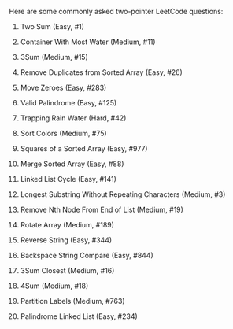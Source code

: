 Here are some commonly asked two-pointer LeetCode questions:

1.  Two Sum (Easy, #1)
    
2.  Container With Most Water (Medium, #11)
    
3.  3Sum (Medium, #15)
    
4.  Remove Duplicates from Sorted Array (Easy, #26)
    
5.  Move Zeroes (Easy, #283)
    
6.  Valid Palindrome (Easy, #125)
    
7.  Trapping Rain Water (Hard, #42)
    
8.  Sort Colors (Medium, #75)
    
9.  Squares of a Sorted Array (Easy, #977)
    
10.  Merge Sorted Array (Easy, #88)
    
11.  Linked List Cycle (Easy, #141)
    
12.  Longest Substring Without Repeating Characters (Medium, #3)
    
13.  Remove Nth Node From End of List (Medium, #19)
    
14.  Rotate Array (Medium, #189)
    
15.  Reverse String (Easy, #344)
    
16.  Backspace String Compare (Easy, #844)
    
17.  3Sum Closest (Medium, #16)
    
18.  4Sum (Medium, #18)
    
19.  Partition Labels (Medium, #763)
    
20.  Palindrome Linked List (Easy, #234)